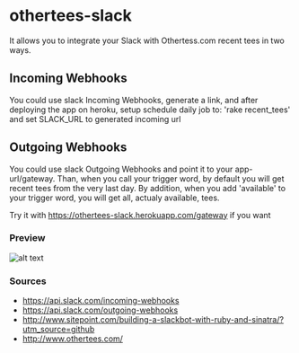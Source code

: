 # othertees-slack

It allows you to integrate your Slack with Othertess.com recent tees in two ways.

## Incoming Webhooks
You could use slack Incoming Webhooks, generate a link, and after deploying the app on heroku, setup schedule daily job to: 'rake recent_tees' and set SLACK_URL to generated incoming url

## Outgoing Webhooks
You could use slack Outgoing Webhooks and point it to your app-url/gateway. Than, when you call your trigger word, by default you will get recent tees from the very last day. By addition, when you add 'available' to your trigger word, you will get all, actualy available, tees.

Try it with https://othertees-slack.herokuapp.com/gateway if you want

### Preview
![alt text](https://dl.dropboxusercontent.com/u/5171036/Screenshot%20from%202015-11-27%2009%3A40%3A36.png "othertees slac preview")


### Sources
- https://api.slack.com/incoming-webhooks
- https://api.slack.com/outgoing-webhooks
- http://www.sitepoint.com/building-a-slackbot-with-ruby-and-sinatra/?utm_source=github
- http://www.othertees.com/
